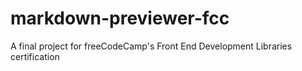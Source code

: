 # markdown-previewer-fcc
A final project for freeCodeCamp's Front End Development Libraries certification
